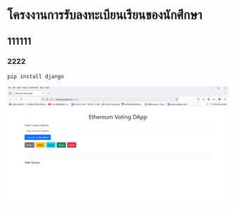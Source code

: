 # โครงงานการรับลงทะเบียนเรียนของนักศึกษา

## 111111

### 2222

```bash
pip install django
```

![alt text](screenshots/screenshot5.png)
